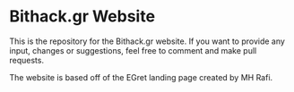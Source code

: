 # Bithack.gr Website

This is the repository for the Bithack.gr website. If you want to provide any input, changes or suggestions, feel free to comment and make pull requests.

The website is based off of the EGret landing page created by MH Rafi. 
